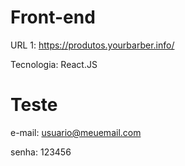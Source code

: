 # Front-end

URL 1: https://produtos.yourbarber.info/

Tecnologia: React.JS

# Teste

e-mail: usuario@meuemail.com

senha: 123456
